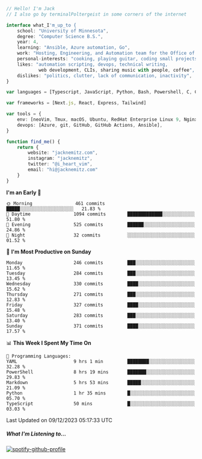 ```typescript
// Hello! I'm Jack
// I also go by terminalPoltergeist in some corners of the internet

interface what_I'm_up_to {
    school: "University of Minnesota",
    degree: "Computer Science B.S.",
    year: 4,
    learning: "Ansible, Azure automation, Go",
    work: "Hosting, Engineering, and Automation team for the Office of Information Technology at UMN",
    personal-interests: "cooking, playing guitar, coding small projects",
    likes: "automation scripting, devops, technical writing,
            web development, CLIs, sharing music with people, coffee",
    dislikes: "politics, clutter, lack of communication, inactivity",
}

var languages = [Typescript, JavaScript, Python, Bash, Powershell, C, C++, HTML, CSS]

var frameworks = [Next.js, React, Express, Tailwind]

var tools = {
    env: [neoVim, Tmux, macOS, Ubuntu, RedHat Enterprise Linux 9, Nginx, DigitalOcean, Cloudflare],
    devops: [Azure, git, GitHub, GitHub Actions, Ansible],
}

function find_me() {
    return {
        website: "jacknemitz.com",
        instagram: "jacknemitz",
        twitter: "@i_heart_vim",
        email: "hi@jacknemitz.com"
    }
}
```

<!--START_SECTION:waka-->
**I'm an Early 🐤** 

```text
🌞 Morning                461 commits         █████░░░░░░░░░░░░░░░░░░░░   21.83 % 
🌆 Daytime                1094 commits        █████████████░░░░░░░░░░░░   51.80 % 
🌃 Evening                525 commits         ██████░░░░░░░░░░░░░░░░░░░   24.86 % 
🌙 Night                  32 commits          ░░░░░░░░░░░░░░░░░░░░░░░░░   01.52 % 
```
📅 **I'm Most Productive on Sunday** 

```text
Monday                   246 commits         ███░░░░░░░░░░░░░░░░░░░░░░   11.65 % 
Tuesday                  284 commits         ███░░░░░░░░░░░░░░░░░░░░░░   13.45 % 
Wednesday                330 commits         ████░░░░░░░░░░░░░░░░░░░░░   15.62 % 
Thursday                 271 commits         ███░░░░░░░░░░░░░░░░░░░░░░   12.83 % 
Friday                   327 commits         ████░░░░░░░░░░░░░░░░░░░░░   15.48 % 
Saturday                 283 commits         ███░░░░░░░░░░░░░░░░░░░░░░   13.40 % 
Sunday                   371 commits         ████░░░░░░░░░░░░░░░░░░░░░   17.57 % 
```


📊 **This Week I Spent My Time On** 

```text
💬 Programming Languages: 
YAML                     9 hrs 1 min         ████████░░░░░░░░░░░░░░░░░   32.28 % 
PowerShell               8 hrs 19 mins       ███████░░░░░░░░░░░░░░░░░░   29.83 % 
Markdown                 5 hrs 53 mins       █████░░░░░░░░░░░░░░░░░░░░   21.09 % 
Python                   1 hr 35 mins        █░░░░░░░░░░░░░░░░░░░░░░░░   05.70 % 
TypeScript               50 mins             █░░░░░░░░░░░░░░░░░░░░░░░░   03.03 % 
```


 Last Updated on 09/12/2023 05:17:33 UTC
<!--END_SECTION:waka-->

##### What I'm Listening to...

[![spotify-github-profile](https://spotify-github-profile.vercel.app/api/view?uid=jack.nemitz&cover_image=true&show_offline=true&bar_color=53b14f&bar_color_cover=false&background_color=121212FF)](https://spotify-github-profile.vercel.app/api/view?uid=jack.nemitz&redirect=true)

